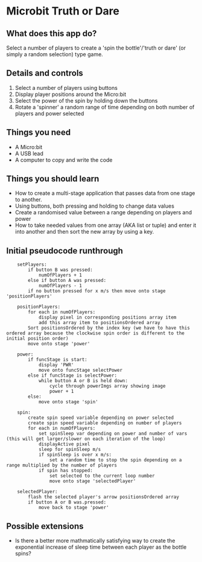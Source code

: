 # Microbit Truth or Dare

## What does this app do?
Select a number of players to create a 'spin the bottle'/'truth or dare' (or simply a random selection) type game.

## Details and controls

1. Select a number of players using buttons
2. Display player positions around the Micro:bit
3. Select the power of the spin by holding down the buttons
4. Rotate a 'spinner' a random range of time depending on both number of players and power selected

## Things you need
* A Micro:bit
* A USB lead
* A computer to copy and write the code

## Things you should learn
* How to create a multi-stage application that passes data from one stage to another.
* Using buttons, both pressing and holding to change data values
* Create a randomised value between a range depending on players and power
* How to take needed values from one array (AKA list or tuple) and enter it into another and then sort the new array by using a key.

## Initial pseudocode runthrough

```
    setPlayers:
        if button B was pressed:
            numOfPlayers + 1
        else if button A was pressed:
            numOfPlayers - 1
        if no button pressed for x m/s then move onto stage 'positionPlayers'

    positionPlayers:
        for each in numOfPlayers:
            display pixel in corresponding positions array item
            add this array item to positionsOrdered array
        Sort positionsOrdered by the index key (we have to have this ordered array because the clockwise spin order is different to the initial position order)
        move onto stage 'power'

    power:
        if funcStage is start:
            display 'PWR'
            move onto funcStage selectPower
        else if funcStage is selectPower:
            while button A or B is held down:
                cycle through powerImgs array showing image
                power + 1
        else:
            move onto stage 'spin'

    spin:
        create spin speed variable depending on power selected
        create spin speed variable depending on number of players
        for each in numOfPlayers:
            set spinSleep var depending on power and number of vars (this will get larger/slower on each iteration of the loop)
            displayActive pixel
            sleep for spinSleep m/s
            if spinSleep is over x m/s:
                set a random time to stop the spin depending on a range multiplied by the number of players
            if spin has stopped:
                set selected to the current loop number
                move onto stage 'selectedPlayer'

    selectedPlayer:
        flash the selected player's arrow positionsOrdered array
        if button A or B was.pressed:
            move back to stage 'power'
```

## Possible extensions

* Is there a better more mathmatically satisfying way to create the exponential increase of sleep time between each player as the bottle spins?